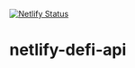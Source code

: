 [![Netlify Status](https://api.netlify.com/api/v1/badges/e9f165ee-578e-4d47-b2f9-27d34d45a6ea/deploy-status)](https://app.netlify.com/sites/netlify-backend/deploys)
# netlify-defi-api
